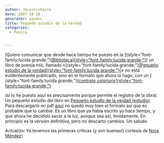 ```yaml
---
author: Jmcastinheira
date: 2007-10-18
generator: pandoc
title: Pequeño estudio de la verdad
categories:
  - Poesía


---
```


[Quiero comunicar que desde hace tiempo he puesto en la
]{style="font-family:lucida grande;"}[[Biblioteca]{style="font-family:lucida grande;"}](http://lorealenelespejo.blogspot.com/2007/05/docuteca.html)[
un libro de poesía mío, llamado
«]{style="font-family:lucida grande;"}[[Pequeño estudio de la
verdad]{style="font-family:lucida grande;"}](http://docs.google.com/Doc?id=dk4fxk2_6g9sgft&pli=1)[»
no está evidentemente publicado, sino en el formato que ahora lo hago,
con un ]{style="font-family:lucida grande;"}[[contrato
coloriuris]{style="font-family:lucida grande;"}](https://www.coloriuris.net/contratos/7c99af7894aec40feaba2f4644d416cb)

(si lo he puesto aquí es precisamente porque permite el registro de la
obra). Un pequeño estudio del libro en [Pequeño estudio de la verdad
(estudio)](http://lorealenelespejo.blogspot.com/2007/11/pequeno-estudio-de-la-verdad.html).
Para descargarlo en pdf
[aquí](http://rapidshare.com/files/65174182/Peque_o_estudio_de_la_verdad.pdf)
no quedó muy bien el formato así que es probable que lo cambie. Es un
libro que ya había escrito yo hace tiempo, y que ahora he decidido sacar
a la luz, aunque sea así, timidamente. En principio es la versión
definitiva, pero no descarto cambios. Un saludo

Actualizo: Ya tenemos las primeras críticas (y son buenas!) cortesía de
[Nora
Méndez](http://puertadenora.blogspot.com/2007/10/leyendo-pequeo-estudio-de-la-verdad-el.html)\
